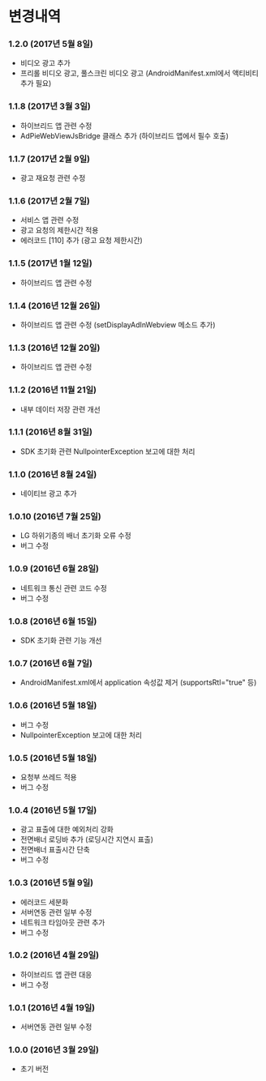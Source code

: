 
# 변경내역
### 1.2.0 (2017년 5월 8일)
- 비디오 광고 추가
- 프리롤 비디오 광고, 풀스크린 비디오 광고
  (AndroidManifest.xml에서 액티비티 추가 필요)

### 1.1.8 (2017년 3월 3일)
- 하이브리드 앱 관련 수정
- AdPieWebViewJsBridge 클래스 추가 (하이브리드 앱에서 필수 호출)

### 1.1.7 (2017년 2월 9일)
- 광고 재요청 관련 수정

### 1.1.6 (2017년 2월 7일)
- 서비스 앱 관련 수정
- 광고 요청의 제한시간 적용
- 에러코드 [110] 추가 (광고 요청 제한시간)

### 1.1.5 (2017년 1월 12일)
- 하이브리드 앱 관련 수정

### 1.1.4 (2016년 12월 26일)
- 하이브리드 앱 관련 수정 (setDisplayAdInWebview 메소드 추가)

### 1.1.3 (2016년 12월 20일)
- 하이브리드 앱 관련 수정

### 1.1.2 (2016년 11월 21일)
- 내부 데이터 저장 관련 개선

### 1.1.1 (2016년 8월 31일)
- SDK 초기화 관련 NullpointerException 보고에 대한 처리

### 1.1.0 (2016년 8월 24일)
- 네이티브 광고 추가

### 1.0.10 (2016년 7월 25일)
- LG 하위기종의 배너 초기화 오류 수정
- 버그 수정

### 1.0.9 (2016년 6월 28일)
- 네트워크 통신 관련 코드 수정
- 버그 수정

### 1.0.8 (2016년 6월 15일)
- SDK 초기화 관련 기능 개선

### 1.0.7 (2016년 6월 7일)
- AndroidManifest.xml에서 application 속성값 제거 (supportsRtl="true" 등)

### 1.0.6 (2016년 5월 18일)
- 버그 수정
- NullpointerException 보고에 대한 처리

### 1.0.5 (2016년 5월 18일)
- 요청부 쓰레드 적용
- 버그 수정

### 1.0.4 (2016년 5월 17일)
- 광고 표출에 대한 예외처리 강화
- 전면배너 로딩바 추가 (로딩시간 지연시 표출)
- 전면배너 표출시간 단축
- 버그 수정

### 1.0.3 (2016년 5월 9일)
- 에러코드 세분화
- 서버연동 관련 일부 수정
- 네트워크 타임아웃 관련 추가
- 버그 수정

### 1.0.2 (2016년 4월 29일)
- 하이브리드 앱 관련 대응
- 버그 수정

### 1.0.1 (2016년 4월 19일)
- 서버연동 관련 일부 수정

### 1.0.0 (2016년 3월 29일)
- 초기 버전
